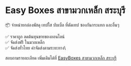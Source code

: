 # Easy Boxes สาขามวกเหล็ก สระบุรี

📦 จำหน่ายกล่องพัสดุ เทปใส บับเบิ้ล ที่ตัดเทป ซองกันกระแทก และอื่นๆ 

✅ ราคาถูก ลดต้นทุนขายของออนไลน์\
✅ จัดส่งฟรี ในมวกเหล็ก\
✅ จัดส่งทั่วไทย ค่าจัดส่งตามระยะทาง\

สอบถามรายละเอียด เพิ่มเติมได้ที่ [EasyBoxes สาขามวกเหล็ก สระบุรี](https://www.facebook.com/EasyboxesMuaklek)
